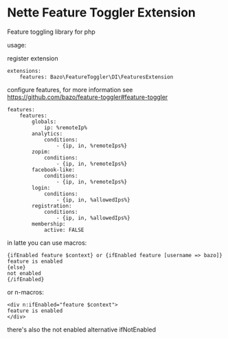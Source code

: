 Nette Feature Toggler Extension
===============

Feature toggling library for php

usage:

register extension

````
extensions:
	features: Bazo\FeatureToggler\DI\FeaturesExtension
````

configure features, for more information see https://github.com/bazo/feature-toggler#feature-toggler
````
features:
	features:
		globals:
			ip: %remoteIp%
		analytics:
			conditions:
				- {ip, in, %remoteIps%}
		zopim:
			conditions:
				- {ip, in, %remoteIps%}
		facebook-like:
			conditions:
				- {ip, in, %remoteIps%}
		login:
			conditions:
				- {ip, in, %allowedIps%}
		registration:
			conditions:
				- {ip, in, %allowedIps%}
		membership:
			active: FALSE
````

in latte you can use macros:
````
{ifEnabled feature $context} or {ifEnabled feature [username => bazo]}
feature is enabled
{else}
not enabled
{/ifEnabled}
````

or n-macros:
````
<div n:ifEnabled="feature $context">
feature is enabled
</div>
````

there's also the not enabled alternative ifNotEnabled